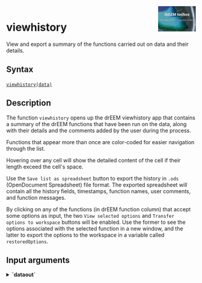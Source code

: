 <img src="top right corner logo.png" width="100" height="auto" align="right"/>

# viewhistory
View and export a summary of the functions carried out on data and their details.


## Syntax

[`viewhistory(data)`](#syntax1)

## Description


The function `viewhistory` opens up the drEEM viewhistory app that contains a summary of the drEEM functions that have been run on the data, along with their details and the comments added by the user during the process.

Functions that appear more than once are color-coded for easier navigation through the list.

Hovering over any cell will show the detailed content of the cell if their length exceed the cell's space.

Use the `Save list as spreadsheet` button to export the history in `.ods` (OpenDocument Spreadsheet) file format. The exported spreadsheet will contain all the history fields, timestamps, function names, user comments, and function messages.

By clicking on any of the functions (in drEEM function column) that accept some options as input, the two `View selected options` and `Transfer options to workspace` buttons will be enabled. Use the former to see the options associated with the selected function in a new window, and the latter to export the options to the workspace in a variable called `restoredOptions`.

## Input arguments ##
<details>
    <summary><b>`dataout`</b></summary>
    <i>drEEMdataset</i>
        
A dataset of the class `drEEMdataset` that passes the validation function `data.validate(data)`.

</details>